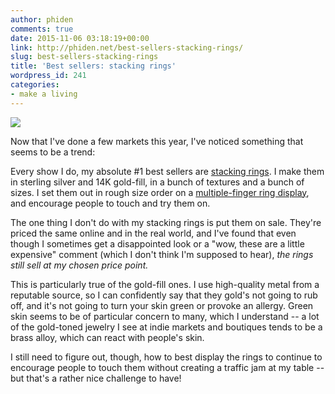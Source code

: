 ```yaml
---
author: phiden
comments: true
date: 2015-11-06 03:18:19+00:00
link: http://phiden.net/best-sellers-stacking-rings/
slug: best-sellers-stacking-rings
title: 'Best sellers: stacking rings'
wordpress_id: 241
categories:
- make a living
---
```


![](https://img0.etsystatic.com/076/0/5304237/il_570xN.826213470_ajlr.jpg)

Now that I've done a few markets this year, I've noticed something that seems to be a trend:

Every show I do, my absolute #1 best sellers are [stacking rings](https://www.etsy.com/listing/246301188/sterling-silver-faceted-rings?ref=shop_home_active_19). I make them in sterling silver and 14K gold-fill, in a bunch of textures and a bunch of sizes. I set them out in rough size order on a [multiple-finger ring display](http://nilecorp.com/index.php/wooden-ring-display-13-w-x-2-1-2-d-x-3-h.html), and encourage people to touch and try them on.

The one thing I don't do with my stacking rings is put them on sale. They're priced the same online and in the real world, and I've found that even though I sometimes get a disappointed look or a "wow, these are a little expensive" comment (which I don't think I'm supposed to hear), _the rings still sell at my chosen price point._ 

This is particularly true of the gold-fill ones. I use high-quality metal from a reputable source, so I can confidently say that they gold's not going to rub off, and it's not going to turn your skin green or provoke an allergy. Green skin seems to be of particular concern to many, which I understand -- a lot of the gold-toned jewelry I see at indie markets and boutiques tends to be a brass alloy, which can react with people's skin. 

I still need to figure out, though, how to best display the rings to continue to encourage people to touch them without creating a traffic jam at my table -- but that's a rather nice challenge to have! 
